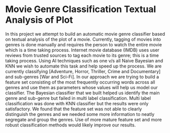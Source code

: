 Movie Genre Classification Textual Analysis of Plot
==============
In this project we attempt to build an automatic movie genre classifier based on textual analysis of the plot of a movie. Currently, tagging of movies into genres is done manually and requires the person to watch the entire movie which is a time taking process. Internet movie database (IMDB) uses user reviews from trusted sources to tag each movie to its genre; this is a time taking process. Using AI techniques such as one v/s all Naive Bayesian and KNN we wish to automate this task and help speed up the process.  We are currently classifying [Adventure, Horror, Thriller, Crime and Documentary] and sub-genres [War and Sci-Fi]. In our approach we are trying to build a feature set consisting of the most frequently occurring words across all genres and use them as parameters whose values will help us model our classifier.  The Bayesian classifier that we built helped us identify the main genre and sub-genre but failed in multi label classification. Multi label classification was done with KNN classifier but the results were only satisfactory. We found that the feature set was not able to clearly distinguish the genres and we needed some more information to neatly segregate and group the genres. Use of more mature feature set and more robust classification methods would likely improve our results. 